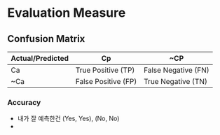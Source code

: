 # Evaluation Measure
## Confusion Matrix
Actual/Predicted|Cp|~CP
-|-|-
Ca | True Positive (TP) | False Negative (FN)
~Ca | False Positive (FP) | True Negative (TN)

### Accuracy
- 내가 잘 예측한건 (Yes, Yes), (No, No)
- 
